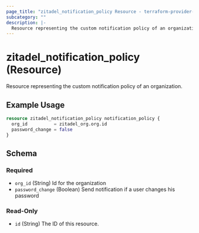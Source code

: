 ```yaml
---
page_title: "zitadel_notification_policy Resource - terraform-provider-zitadel"
subcategory: ""
description: |-
  Resource representing the custom notification policy of an organization.
---
```


# zitadel_notification_policy (Resource)

Resource representing the custom notification policy of an organization.

## Example Usage

```terraform
resource zitadel_notification_policy notification_policy {
  org_id          = zitadel_org.org.id
  password_change = false
}
```

<!-- schema generated by tfplugindocs -->
## Schema

### Required

- `org_id` (String) Id for the organization
- `password_change` (Boolean) Send notification if a user changes his password

### Read-Only

- `id` (String) The ID of this resource.